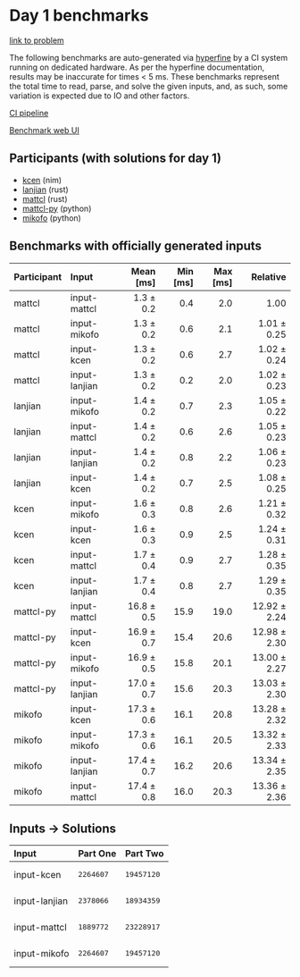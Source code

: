 # Day 1 benchmarks

[link to problem](https://adventofcode.com/2024/day/1)

The following benchmarks are auto-generated via
[hyperfine](https://github.com/sharkdp/hyperfine) by a CI system running on
dedicated hardware. As per the hyperfine documentation, results may be
inaccurate for times < 5 ms. These benchmarks represent the total time to read,
parse, and solve the given inputs, and, as such, some variation is expected due
to IO and other factors.

[CI pipeline](http://ci.papercode.net:8080/teams/main/pipelines/aoc2024)

[Benchmark web UI](https://aoc.ancalagon.black)


## Participants (with solutions for day 1)

- [kcen](https://github.com/kcen/aoc2024) (nim)
- [lanjian](https://github.com/lanjian/aoc-2024) (rust)
- [mattcl](https://github.com/mattcl/aoc2024) (rust)
- [mattcl-py](https://github.com/mattcl/aoc2024-py) (python)
- [mikofo](https://github.com/mikofo/aoc2024) (python)


## Benchmarks with officially generated inputs

| Participant | Input | Mean [ms] | Min [ms] | Max [ms] | Relative |
|:---|:---|---:|---:|---:|---:|
| mattcl | input-mattcl | 1.3 ± 0.2 | 0.4 | 2.0 | 1.00 |
| mattcl | input-mikofo | 1.3 ± 0.2 | 0.6 | 2.1 | 1.01 ± 0.25 |
| mattcl | input-kcen | 1.3 ± 0.2 | 0.6 | 2.7 | 1.02 ± 0.24 |
| mattcl | input-lanjian | 1.3 ± 0.2 | 0.2 | 2.0 | 1.02 ± 0.23 |
| lanjian | input-mikofo | 1.4 ± 0.2 | 0.7 | 2.3 | 1.05 ± 0.22 |
| lanjian | input-mattcl | 1.4 ± 0.2 | 0.6 | 2.6 | 1.05 ± 0.23 |
| lanjian | input-lanjian | 1.4 ± 0.2 | 0.8 | 2.2 | 1.06 ± 0.23 |
| lanjian | input-kcen | 1.4 ± 0.2 | 0.7 | 2.5 | 1.08 ± 0.25 |
| kcen | input-mikofo | 1.6 ± 0.3 | 0.8 | 2.6 | 1.21 ± 0.32 |
| kcen | input-kcen | 1.6 ± 0.3 | 0.9 | 2.5 | 1.24 ± 0.31 |
| kcen | input-mattcl | 1.7 ± 0.4 | 0.9 | 2.7 | 1.28 ± 0.35 |
| kcen | input-lanjian | 1.7 ± 0.4 | 0.8 | 2.7 | 1.29 ± 0.35 |
| mattcl-py | input-mattcl | 16.8 ± 0.5 | 15.9 | 19.0 | 12.92 ± 2.24 |
| mattcl-py | input-kcen | 16.9 ± 0.7 | 15.4 | 20.6 | 12.98 ± 2.30 |
| mattcl-py | input-mikofo | 16.9 ± 0.5 | 15.8 | 20.1 | 13.00 ± 2.27 |
| mattcl-py | input-lanjian | 17.0 ± 0.7 | 15.6 | 20.3 | 13.03 ± 2.30 |
| mikofo | input-kcen | 17.3 ± 0.6 | 16.1 | 20.8 | 13.28 ± 2.32 |
| mikofo | input-mikofo | 17.3 ± 0.6 | 16.1 | 20.5 | 13.32 ± 2.33 |
| mikofo | input-lanjian | 17.4 ± 0.7 | 16.2 | 20.6 | 13.34 ± 2.35 |
| mikofo | input-mattcl | 17.4 ± 0.8 | 16.0 | 20.3 | 13.36 ± 2.36 |


## Inputs -> Solutions

| Input | Part One | Part Two |
|:---|:---|:---|
|input-kcen|<pre>2264607</pre>|<pre>19457120</pre>|
|input-lanjian|<pre>2378066</pre>|<pre>18934359</pre>|
|input-mattcl|<pre>1889772</pre>|<pre>23228917</pre>|
|input-mikofo|<pre>2264607</pre>|<pre>19457120</pre>|